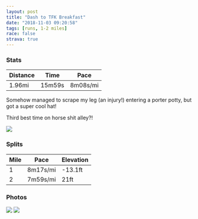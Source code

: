 ```yaml
---
layout: post
title: "Dash to TFK Breakfast"
date: "2018-11-03 09:20:58"
tags: [runs, 1-2 miles]
race: false
strava: true
---
```


### Stats

| Distance | Time | Pace |
|----------|------|------|
|1.96mi|15m59s|8m08s/mi|

Somehow managed to scrape my leg (an injury!) entering a porter potty, but got a super cool hat! 

Third best time on horse shit alley?!

<img src='https://maps.googleapis.com/maps/api/staticmap?maptype=roadmap&path=enc:wkywFp_pbMpIiNmBdMmFdGw@hElK{[e@q@wBvDwPgMoAoCpAiJgReTwD`@eBdXoC`E_@rEyBr@&key=AIzaSyC1MId7bFpkLXNAaYhBSTb8jLyiSqzbDtM&size=800x800&markers=color:yellow|label:S|40.76748,-73.97897&markers=color:green|label:F|40.77543999999999,-73.97544999999998'>

### Splits

| Mile | Pace | Elevation |
|------|------|-----------|
|1|8m17s/mi|-13.1ft|
|2|7m59s/mi|21ft|

### Photos
<img src='https://dgtzuqphqg23d.cloudfront.net/IDcUjhqnqiFbxSuTphnJT1XwC3_r3SP9X0BkUlHKVQ8-577x768.jpg'>

<img src='https://dgtzuqphqg23d.cloudfront.net/kczoS9S_QEZ00OGC0n8JsfpfkYQiScili1K2mJDeQVI-576x768.jpg'>
